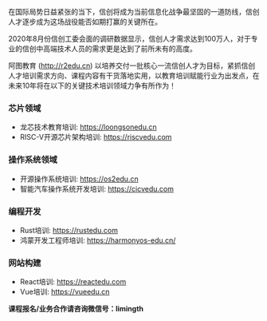 
在国际局势日益紧张的当下，信创将成为当前信息化战争最坚固的一道防线，信创人才逐步成为这场战役能否如期打赢的关键所在。 

2020年8月份信创工委会面的调研数据显示，信创人才需求达到100万人，对于专业的信创中高端技术人员的需求更是达到了前所未有的高度。  

阿图教育 (<http://r2edu.cn>) 以培养交付一批核心一流信创人才为目标，紧抓信创人才培训需求方向、课程内容有干货落地实用，以教育培训赋能行业为出发点，在未来10年将在以下的关键技术培训领域力争有所作为！

### 芯片领域
* 龙芯技术教育培训: <https://loongsonedu.cn>
* RISC-V开源芯片架构培训: <https://riscvedu.com>

### 操作系统领域
* 开源操作系统培训: <https://os2edu.cn>
* 智能汽车操作系统开发培训: <https://cicvedu.com>

### 编程开发
* Rust培训: <https://rustedu.com>
* 鸿蒙开发工程师培训: <https://harmonyos-edu.cn/>

### 网站构建
* React培训: <https://reactedu.com>
* Vue培训: <https://vueedu.cn>

**课程报名/业务合作请咨询微信号：limingth**
